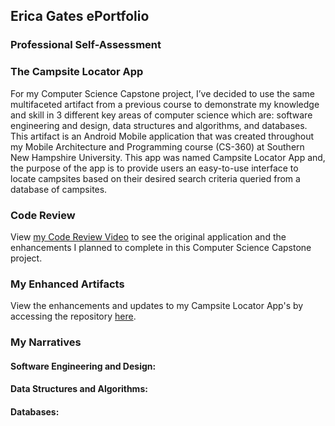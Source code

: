 ## Erica Gates ePortfolio

### Professional Self-Assessment


### The Campsite Locator App

For my Computer Science Capstone project, I’ve decided to use the same multifaceted artifact from a previous course to demonstrate my knowledge and skill in 3 different key areas of computer science which are: software engineering and design, data structures and algorithms, and databases. This artifact is an Android Mobile application that was created throughout my Mobile Architecture and Programming course (CS-360) at Southern New Hampshire University. This app was named Campsite Locator App and, the purpose of the app is to provide users an easy-to-use interface to locate campsites based on their desired search criteria queried from a database of campsites.

### Code Review

View [my Code Review Video](https://youtu.be/-wyqBa1w4jw) to see the original application and the enhancements I planned to complete in this Computer Science Capstone project.

### My Enhanced Artifacts

View the enhancements and updates to my Campsite Locator App's by accessing the repository [here](https://github.com/ericagates/campsite-locator-app).

### My Narratives
#### Software Engineering and Design:

#### Data Structures and Algorithms:

#### Databases:
